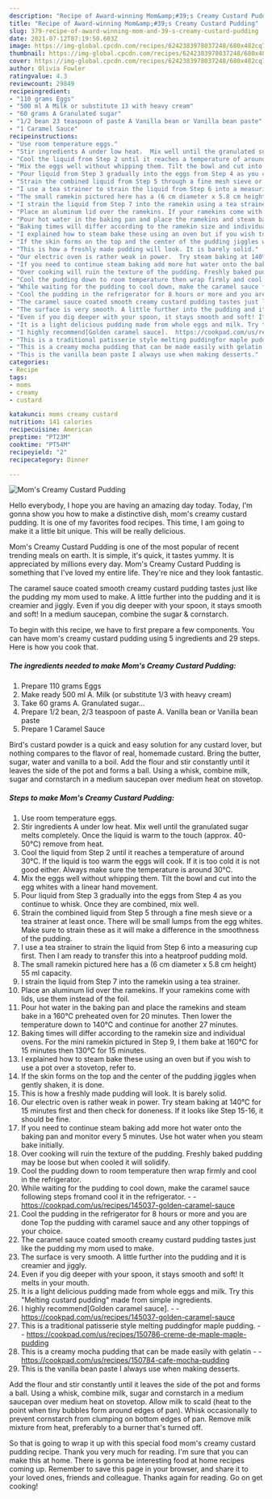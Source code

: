 ```yaml
---
description: "Recipe of Award-winning Mom&amp;#39;s Creamy Custard Pudding"
title: "Recipe of Award-winning Mom&amp;#39;s Creamy Custard Pudding"
slug: 379-recipe-of-award-winning-mom-and-39-s-creamy-custard-pudding
date: 2021-07-12T07:19:50.603Z
image: https://img-global.cpcdn.com/recipes/6242383978037248/680x482cq70/moms-creamy-custard-pudding-recipe-main-photo.jpg
thumbnail: https://img-global.cpcdn.com/recipes/6242383978037248/680x482cq70/moms-creamy-custard-pudding-recipe-main-photo.jpg
cover: https://img-global.cpcdn.com/recipes/6242383978037248/680x482cq70/moms-creamy-custard-pudding-recipe-main-photo.jpg
author: Olivia Fowler
ratingvalue: 4.3
reviewcount: 29849
recipeingredient:
- "110 grams Eggs"
- "500 ml A Milk or substitute 13 with heavy cream"
- "60 grams A Granulated sugar"
- "1/2 bean 23 teaspoon of paste A Vanilla bean or Vanilla bean paste"
- "1 Caramel Sauce"
recipeinstructions:
- "Use room temperature eggs."
- "Stir ingredients A under low heat.  Mix well until the granulated sugar melts completely. Once the liquid is warm to the touch (approx. 40-50℃) remove from heat."
- "Cool the liquid from Step 2 until it reaches a temperature of around 30℃. If the liquid is too warm the eggs will cook. If it is too cold it is not good either. Always make sure the temperature is around 30℃."
- "Mix the eggs well without whipping them. Tilt the bowl and cut into the egg whites with a linear hand movement."
- "Pour liquid from Step 3 gradually into the eggs from Step 4 as you continue to whisk.  Once they are combined, mix well."
- "Strain the combined liquid from Step 5 through a fine mesh sieve or a tea strainer at least once. There will be small lumps from the egg whites. Make sure to strain these as it will make a difference in the smoothness of the pudding."
- "I use a tea strainer to strain the liquid from Step 6 into a measuring cup first. Then I am ready to transfer this into a heatproof pudding mold."
- "The small ramekin pictured here has a (6 cm diameter x 5.8 cm height) 55 ml capacity."
- "I strain the liquid from Step 7 into the ramekin using a tea strainer."
- "Place an aluminum lid over the ramekins. If your ramekins come with lids, use them instead of the foil."
- "Pour hot water in the baking pan and place the ramekins and steam bake in a 160℃ preheated oven for 20 minutes. Then lower the temperature down to 140℃ and continue for another 27 minutes."
- "Baking times will differ according to the ramekin size and individual ovens. For the mini ramekin pictured in Step 9, I them bake at 160℃ for 15 minutes then 130℃ for 15 minutes."
- "I explained how to steam bake these using an oven but if you wish to use a pot over a stovetop, refer to."
- "If the skin forms on the top and the center of the pudding jiggles when gently shaken, it is done."
- "This is how a freshly made pudding will look. It is barely solid."
- "Our electric oven is rather weak in power.  Try steam baking at 140℃ for 15 minutes first and then check for doneness. If it looks like Step 15-16, it should be fine."
- "If you need to continue steam baking add more hot water onto the baking pan and monitor every 5 minutes. Use hot water when you steam bake initially."
- "Over cooking will ruin the texture of the pudding. Freshly baked pudding may be loose but when cooled it will solidify."
- "Cool the pudding down to room temperature then wrap firmly and cool in the refrigerator."
- "While waiting for the pudding to cool down, make the caramel sauce following steps fromand cool it in the refrigerator.  https://cookpad.com/us/recipes/145037-golden-caramel-sauce"
- "Cool the pudding in the refrigerator for 8 hours or more and you are done Top the pudding with caramel sauce and any other toppings of your choice."
- "The caramel sauce coated smooth creamy custard pudding tastes just like the pudding my mom used to make."
- "The surface is very smooth. A little further into the pudding and it is creamier and jiggly."
- "Even if you dig deeper with your spoon, it stays smooth and soft! It melts in your mouth."
- "It is a light delicious pudding made from whole eggs and milk. Try this &#34;Melting custard pudding&#34; made from simple ingredients."
- "I highly recommend[Golden caramel sauce].  https://cookpad.com/us/recipes/145037-golden-caramel-sauce"
- "This is a traditional patisserie style melting puddingfor maple pudding.  https://cookpad.com/us/recipes/150786-creme-de-maple-maple-pudding"
- "This is a creamy mocha pudding that can be made easily with gelatin  https://cookpad.com/us/recipes/150784-cafe-mocha-pudding"
- "This is the vanilla bean paste I always use when making desserts."
categories:
- Recipe
tags:
- moms
- creamy
- custard

katakunci: moms creamy custard 
nutrition: 141 calories
recipecuisine: American
preptime: "PT23M"
cooktime: "PT54M"
recipeyield: "2"
recipecategory: Dinner

---
```



![Mom&#39;s Creamy Custard Pudding](https://img-global.cpcdn.com/recipes/6242383978037248/680x482cq70/moms-creamy-custard-pudding-recipe-main-photo.jpg)

Hello everybody, I hope you are having an amazing day today. Today, I'm gonna show you how to make a distinctive dish, mom&#39;s creamy custard pudding. It is one of my favorites food recipes. This time, I am going to make it a little bit unique. This will be really delicious.

Mom&#39;s Creamy Custard Pudding is one of the most popular of recent trending meals on earth. It is simple, it's quick, it tastes yummy. It is appreciated by millions every day. Mom&#39;s Creamy Custard Pudding is something that I've loved my entire life. They're nice and they look fantastic.

The caramel sauce coated smooth creamy custard pudding tastes just like the pudding my mom used to make. A little further into the pudding and it is creamier and jiggly. Even if you dig deeper with your spoon, it stays smooth and soft! In a medium saucepan, combine the sugar &amp; cornstarch.


To begin with this recipe, we have to first prepare a few components. You can have mom&#39;s creamy custard pudding using 5 ingredients and 29 steps. Here is how you cook that.

<!--inarticleads1-->

##### The ingredients needed to make Mom&#39;s Creamy Custard Pudding:

1. Prepare 110 grams Eggs
1. Make ready 500 ml A. Milk (or substitute 1/3 with heavy cream)
1. Take 60 grams A. Granulated sugar...
1. Prepare 1/2 bean, 2/3 teaspoon of paste A. Vanilla bean or Vanilla bean paste
1. Prepare 1 Caramel Sauce


Bird&#39;s custard powder is a quick and easy solution for any custard lover, but nothing compares to the flavor of real, homemade custard. Bring the butter, sugar, water and vanilla to a boil. Add the flour and stir constantly until it leaves the side of the pot and forms a ball. Using a whisk, combine milk, sugar and cornstarch in a medium saucepan over medium heat on stovetop. 

<!--inarticleads2-->

##### Steps to make Mom&#39;s Creamy Custard Pudding:

1. Use room temperature eggs.
1. Stir ingredients A under low heat.  Mix well until the granulated sugar melts completely. Once the liquid is warm to the touch (approx. 40-50℃) remove from heat.
1. Cool the liquid from Step 2 until it reaches a temperature of around 30℃. If the liquid is too warm the eggs will cook. If it is too cold it is not good either. Always make sure the temperature is around 30℃.
1. Mix the eggs well without whipping them. Tilt the bowl and cut into the egg whites with a linear hand movement.
1. Pour liquid from Step 3 gradually into the eggs from Step 4 as you continue to whisk.  Once they are combined, mix well.
1. Strain the combined liquid from Step 5 through a fine mesh sieve or a tea strainer at least once. There will be small lumps from the egg whites. Make sure to strain these as it will make a difference in the smoothness of the pudding.
1. I use a tea strainer to strain the liquid from Step 6 into a measuring cup first. Then I am ready to transfer this into a heatproof pudding mold.
1. The small ramekin pictured here has a (6 cm diameter x 5.8 cm height) 55 ml capacity.
1. I strain the liquid from Step 7 into the ramekin using a tea strainer.
1. Place an aluminum lid over the ramekins. If your ramekins come with lids, use them instead of the foil.
1. Pour hot water in the baking pan and place the ramekins and steam bake in a 160℃ preheated oven for 20 minutes. Then lower the temperature down to 140℃ and continue for another 27 minutes.
1. Baking times will differ according to the ramekin size and individual ovens. For the mini ramekin pictured in Step 9, I them bake at 160℃ for 15 minutes then 130℃ for 15 minutes.
1. I explained how to steam bake these using an oven but if you wish to use a pot over a stovetop, refer to.
1. If the skin forms on the top and the center of the pudding jiggles when gently shaken, it is done.
1. This is how a freshly made pudding will look. It is barely solid.
1. Our electric oven is rather weak in power.  Try steam baking at 140℃ for 15 minutes first and then check for doneness. If it looks like Step 15-16, it should be fine.
1. If you need to continue steam baking add more hot water onto the baking pan and monitor every 5 minutes. Use hot water when you steam bake initially.
1. Over cooking will ruin the texture of the pudding. Freshly baked pudding may be loose but when cooled it will solidify.
1. Cool the pudding down to room temperature then wrap firmly and cool in the refrigerator.
1. While waiting for the pudding to cool down, make the caramel sauce following steps fromand cool it in the refrigerator. -  - https://cookpad.com/us/recipes/145037-golden-caramel-sauce
1. Cool the pudding in the refrigerator for 8 hours or more and you are done Top the pudding with caramel sauce and any other toppings of your choice.
1. The caramel sauce coated smooth creamy custard pudding tastes just like the pudding my mom used to make.
1. The surface is very smooth. A little further into the pudding and it is creamier and jiggly.
1. Even if you dig deeper with your spoon, it stays smooth and soft! It melts in your mouth.
1. It is a light delicious pudding made from whole eggs and milk. Try this &#34;Melting custard pudding&#34; made from simple ingredients.
1. I highly recommend[Golden caramel sauce]. -  - https://cookpad.com/us/recipes/145037-golden-caramel-sauce
1. This is a traditional patisserie style melting puddingfor maple pudding. -  - https://cookpad.com/us/recipes/150786-creme-de-maple-maple-pudding
1. This is a creamy mocha pudding that can be made easily with gelatin -  - https://cookpad.com/us/recipes/150784-cafe-mocha-pudding
1. This is the vanilla bean paste I always use when making desserts.


Add the flour and stir constantly until it leaves the side of the pot and forms a ball. Using a whisk, combine milk, sugar and cornstarch in a medium saucepan over medium heat on stovetop. Allow milk to scald (heat to the point when tiny bubbles form around edges of pan). Whisk occasionally to prevent cornstarch from clumping on bottom edges of pan. Remove milk mixture from heat, preferably to a burner that&#39;s turned off. 

So that is going to wrap it up with this special food mom&#39;s creamy custard pudding recipe. Thank you very much for reading. I'm sure that you can make this at home. There is gonna be interesting food at home recipes coming up. Remember to save this page in your browser, and share it to your loved ones, friends and colleague. Thanks again for reading. Go on get cooking!
